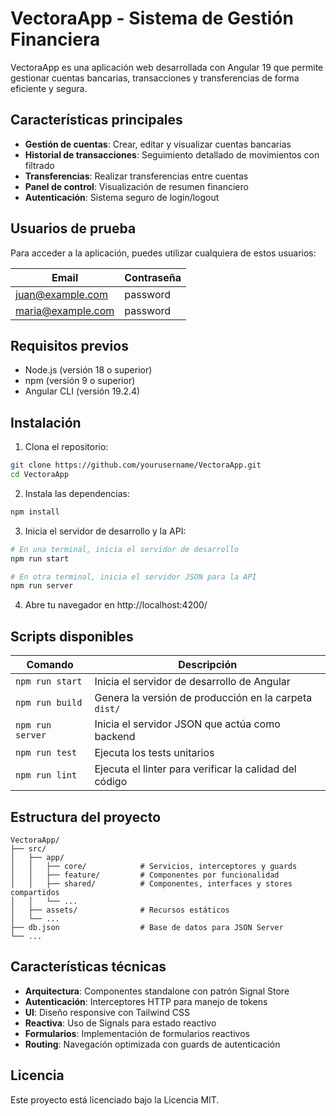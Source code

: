 # VectoraApp - Sistema de Gestión Financiera

VectoraApp es una aplicación web desarrollada con Angular 19 que permite gestionar cuentas bancarias, transacciones y transferencias de forma eficiente y segura.

## Características principales

- **Gestión de cuentas**: Crear, editar y visualizar cuentas bancarias
- **Historial de transacciones**: Seguimiento detallado de movimientos con filtrado
- **Transferencias**: Realizar transferencias entre cuentas
- **Panel de control**: Visualización de resumen financiero
- **Autenticación**: Sistema seguro de login/logout

## Usuarios de prueba

Para acceder a la aplicación, puedes utilizar cualquiera de estos usuarios:

| Email | Contraseña |
|-------|------------|
| juan@example.com | password |
| maria@example.com | password |

## Requisitos previos

- Node.js (versión 18 o superior)
- npm (versión 9 o superior)
- Angular CLI (versión 19.2.4)

## Instalación

1. Clona el repositorio:
```bash
git clone https://github.com/yourusername/VectoraApp.git
cd VectoraApp
```

2. Instala las dependencias:
```bash
npm install
```

3. Inicia el servidor de desarrollo y la API:
```bash
# En una terminal, inicia el servidor de desarrollo
npm run start

# En otra terminal, inicia el servidor JSON para la API
npm run server
```

4. Abre tu navegador en http://localhost:4200/

## Scripts disponibles

| Comando | Descripción |
|---------|-------------|
| `npm run start` | Inicia el servidor de desarrollo de Angular |
| `npm run build` | Genera la versión de producción en la carpeta `dist/` |
| `npm run server` | Inicia el servidor JSON que actúa como backend |
| `npm run test` | Ejecuta los tests unitarios |
| `npm run lint` | Ejecuta el linter para verificar la calidad del código |

## Estructura del proyecto

```
VectoraApp/
├── src/
│   ├── app/
│   │   ├── core/            # Servicios, interceptores y guards
│   │   ├── feature/         # Componentes por funcionalidad
│   │   ├── shared/          # Componentes, interfaces y stores compartidos
│   │   └── ...
│   ├── assets/              # Recursos estáticos
│   └── ...
├── db.json                  # Base de datos para JSON Server
└── ...
```

## Características técnicas

- **Arquitectura**: Componentes standalone con patrón Signal Store
- **Autenticación**: Interceptores HTTP para manejo de tokens
- **UI**: Diseño responsive con Tailwind CSS
- **Reactiva**: Uso de Signals para estado reactivo
- **Formularios**: Implementación de formularios reactivos
- **Routing**: Navegación optimizada con guards de autenticación


## Licencia

Este proyecto está licenciado bajo la Licencia MIT.

